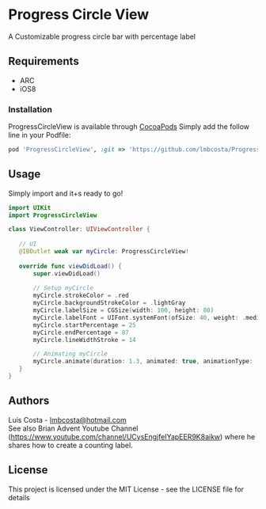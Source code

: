 # Progress Circle View

A Customizable progress circle bar with percentage label


## Requirements
* ARC
* iOS8


### Installation

ProgressCircleView is available through [CocoaPods](https://cocoapods.org)
Simply add the follow line in your Podfile:
```ruby
pod 'ProgressCircleView', :git => 'https://github.com/lmbcosta/ProgressCircleView.git'
```


## Usage

Simply import and it+s ready to go!
 
 ```Swift
 import UIKit
 import ProgressCircleView

class ViewController: UIViewController {
    
    // UI
    @IBOutlet weak var myCircle: ProgressCircleView!
    
    override func viewDidLoad() {
        super.viewDidLoad()
        
        // Setup myCircle
        myCircle.strokeColor = .red
        myCircle.backgroundStrokeColor = .lightGray
        myCircle.labelSize = CGSize(width: 100, height: 80)
        myCircle.labelFont = UIFont.systemFont(ofSize: 40, weight: .medium)
        myCircle.startPercentage = 25
        myCircle.endPercentage = 87
        myCircle.lineWidthStroke = 14

        // Animating myCircle
        myCircle.animate(duration: 1.3, animated: true, animationType: .easeIn, counter: .int)
    }
}

 ```


## Authors

Luís Costa - lmbcosta@hotmail.com<br />
See also Brian Advent Youtube Channel (https://www.youtube.com/channel/UCysEngjfeIYapEER9K8aikw) where he shares how to create a counting label.

## License

This project is licensed under the MIT License - see the LICENSE file for details


